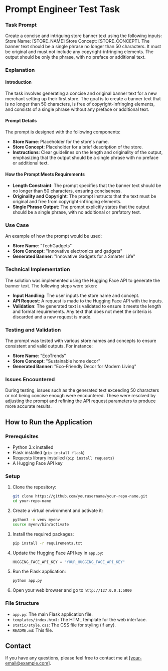 # Prompt Engineer Test Task

### Task Prompt

Create a concise and intriguing store banner text using the following inputs: Store Name: [STORE_NAME] Store Concept: [STORE_CONCEPT]. The banner text should be a single phrase no longer than 50 characters. It must be original and must not include any copyright-infringing elements. The output should be only the phrase, with no preface or additional text.

### Explanation

#### Introduction

The task involves generating a concise and original banner text for a new merchant setting up their first store. The goal is to create a banner text that is no longer than 50 characters, is free of copyright-infringing elements, and consists of a single phrase without any preface or additional text.

#### Prompt Details

The prompt is designed with the following components:

- **Store Name**: Placeholder for the store's name.
- **Store Concept**: Placeholder for a brief description of the store.
- **Instructions**: Clear guidelines on the length and originality of the output, emphasizing that the output should be a single phrase with no preface or additional text.

#### How the Prompt Meets Requirements

- **Length Constraint**: The prompt specifies that the banner text should be no longer than 50 characters, ensuring conciseness.
- **Originality and Copyright**: The prompt instructs that the text must be original and free from copyright-infringing elements.
- **Single Phrase Output**: The prompt explicitly states that the output should be a single phrase, with no additional or prefatory text.

### Use Case

An example of how the prompt would be used:

- **Store Name**: "TechGadgets"
- **Store Concept**: "Innovative electronics and gadgets"
- **Generated Banner**: "Innovative Gadgets for a Smarter Life"

### Technical Implementation

The solution was implemented using the Hugging Face API to generate the banner text. The following steps were taken:

- **Input Handling**: The user inputs the store name and concept.
- **API Request**: A request is made to the Hugging Face API with the inputs.
- **Validation**: The generated text is validated to ensure it meets the length and format requirements. Any text that does not meet the criteria is discarded and a new request is made.

### Testing and Validation

The prompt was tested with various store names and concepts to ensure consistent and valid outputs. For instance:

- **Store Name**: "EcoTrends"
- **Store Concept**: "Sustainable home decor"
- **Generated Banner**: "Eco-Friendly Decor for Modern Living"

### Issues Encountered

During testing, issues such as the generated text exceeding 50 characters or not being concise enough were encountered. These were resolved by adjusting the prompt and refining the API request parameters to produce more accurate results.

## How to Run the Application

### Prerequisites

- Python 3.x installed
- Flask installed (`pip install flask`)
- Requests library installed (`pip install requests`)
- A Hugging Face API key

### Setup

1. Clone the repository:

   ```bash
   git clone https://github.com/yourusername/your-repo-name.git
   cd your-repo-name
   ```

2. Create a virtual environment and activate it:

   ```bash
   python3 -m venv myenv
   source myenv/bin/activate
   ```

3. Install the required packages:

   ```bash
   pip install -r requirements.txt
   ```

4. Update the Hugging Face API key in `app.py`:

   ```python
   HUGGING_FACE_API_KEY = "YOUR_HUGGING_FACE_API_KEY"
   ```

5. Run the Flask application:

   ```bash
   python app.py
   ```

6. Open your web browser and go to `http://127.0.0.1:5000`

### File Structure

- `app.py`: The main Flask application file.
- `templates/index.html`: The HTML template for the web interface.
- `static/style.css`: The CSS file for styling (if any).
- `README.md`: This file.

## Contact

If you have any questions, please feel free to contact me at [your-email@example.com].
